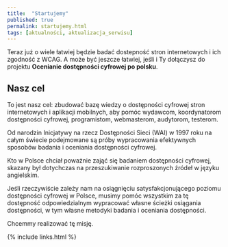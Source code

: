 ```yaml
---
title:  "Startujemy"
published: true
permalink: startujemy.html
tags: [aktualności, aktualizacja_serwisu]
---
```


Teraz już o wiele łatwiej będzie badać dostepność stron internetowych i ich zgodność z WCAG. A może być jeszcze łatwiej, jeśli i Ty dołączysz do projektu **Ocenianie dostępności cyfrowej po polsku**.

## Nasz cel

To jest nasz cel: zbudować bazę wiedzy o dostępności cyfrowej stron internetowych i aplikacji mobilnych, aby pomóc wydawcom, koordynatorom dostępności cyfrowej, programistom, webmasterom, audytorom, testerom.

Od narodzin Inicjatywy na rzecz Dostępności Sieci (WAI) w 1997 roku na całym świecie podejmowane są próby wypracowania efektywnych sposobów badania i oceniania dostępności cyfrowej.

Kto w Polsce chciał poważnie zająć się badaniem dostępności cyfrowej, skazany był dotychczas na przeszukiwanie rozproszonych źródeł w języku angielskim.

Jeśli rzeczywiście zależy nam na osiągnięciu satysfakcjonującego poziomu dostępności cyfrowej w Polsce, musimy pomóc wszystkim za tę dostępność odpowiedzialnym wypracować własne ścieżki osiągania dostępności, w tym własne metodyki badania i oceniania dostępności.

Chcemmy realizować tę misję.

{% include links.html %}

